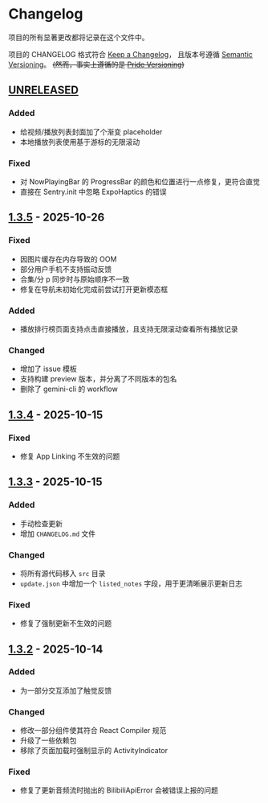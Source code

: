 # Changelog

项目的所有显著更改都将记录在这个文件中。

项目的 CHANGELOG 格式符合 [Keep a Changelog]，
且版本号遵循 [Semantic Versioning]。 ~~(然而，事实上遵循的是 [Pride Versioning])~~

## [UNRELEASED]

### Added

- 给视频/播放列表封面加了个渐变 placeholder
- 本地播放列表使用基于游标的无限滚动

### Fixed

- 对 NowPlayingBar 的 ProgressBar 的颜色和位置进行一点修复，更符合直觉
- 直接在 Sentry.init 中忽略 ExpoHaptics 的错误

## [1.3.5] - 2025-10-26

### Fixed

- 因图片缓存在内存导致的 OOM
- 部分用户手机不支持振动反馈
- 合集/分 p 同步时与原始顺序不一致
- 修复在导航未初始化完成前尝试打开更新模态框

### Added

- 播放排行榜页面支持点击直接播放，且支持无限滚动查看所有播放记录

### Changed

- 增加了 issue 模板
- 支持构建 preview 版本，并分离了不同版本的包名
- 删除了 gemini-cli 的 workflow

## [1.3.4] - 2025-10-15

### Fixed

- 修复 App Linking 不生效的问题

## [1.3.3] - 2025-10-15

### Added

- 手动检查更新
- 增加 `CHANGELOG.md` 文件

### Changed

- 将所有源代码移入 `src` 目录
- `update.json` 中增加一个 `listed_notes` 字段，用于更清晰展示更新日志

### Fixed

- 修复了强制更新不生效的问题

## [1.3.2] - 2025-10-14

### Added

- 为一部分交互添加了触觉反馈

### Changed

- 修改一部分组件使其符合 React Compiler 规范
- 升级了一些依赖包
- 移除了页面加载时强制显示的 ActivityIndicator

### Fixed

- 修复了更新音频流时抛出的 BilibiliApiError 会被错误上报的问题

<!-- Links -->

[keep a changelog]: https://keepachangelog.com/en/1.0.0/
[semantic versioning]: https://semver.org/spec/v2.0.0.html
[pride versioning]: https://pridever.org/

<!-- Versions -->

[unreleased]: https://github.com/bbplayer-app/BBPlayer/compare/v1.3.4...HEAD
[1.3.2]: https://github.com/bbplayer-app/BBPlayer/compare/v1.3.1...v1.3.2
[1.3.3]: https://github.com/bbplayer-app/BBPlayer/compare/v1.3.2...v1.3.3
[1.3.4]: https://github.com/bbplayer-app/BBPlayer/compare/v1.3.3...v1.3.4
[1.3.5]: https://github.com/bbplayer-app/BBPlayer/compare/v1.3.4...v1.3.5
